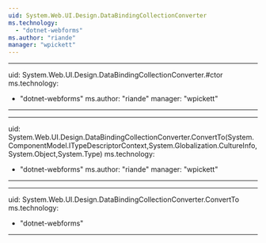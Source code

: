 ```yaml
---
uid: System.Web.UI.Design.DataBindingCollectionConverter
ms.technology: 
  - "dotnet-webforms"
ms.author: "riande"
manager: "wpickett"
---
```


---
uid: System.Web.UI.Design.DataBindingCollectionConverter.#ctor
ms.technology: 
  - "dotnet-webforms"
ms.author: "riande"
manager: "wpickett"
---

---
uid: System.Web.UI.Design.DataBindingCollectionConverter.ConvertTo(System.ComponentModel.ITypeDescriptorContext,System.Globalization.CultureInfo,System.Object,System.Type)
ms.technology: 
  - "dotnet-webforms"
ms.author: "riande"
manager: "wpickett"
---

---
uid: System.Web.UI.Design.DataBindingCollectionConverter.ConvertTo
ms.technology: 
  - "dotnet-webforms"
---
